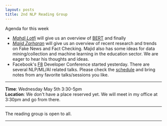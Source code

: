 ```yaml
---
layout: posts
title: 2nd NLP Reading Group
---
```


Agenda for this week
- *[Mahdi Lotfi](https://www.linkedin.com/in/mahdi-lotfi-bidhendi72/)* will give us an overview of [BERT](https://ai.googleblog.com/2018/11/open-sourcing-bert-state-of-art-pre.html) and finally 
- *[Majid Zarharan](https://www.linkedin.com/in/majid-zarharan/)* will give us an overview of recent research and trends on Fake News and Fact Checking. Majid also has some ideas for data mining/collection and machine learning in the education sector. We are eager to hear his thoughts and ideas.
- Facebook's [F8](https://www.f8.com) Developer Conference started yesterday. There are several NLP/ML/AI related talks. Please check the [schedule](https://www.f8.com/schedule) and bring notes from any favorite talks/sessions you like.

---
**Time**: Wednesday May 5th 3:30-5pm  
**Location**: We don't have a place reserved yet. We will meet in my office at 3:30pm and go from there.

---
The reading group is open to all.

---

